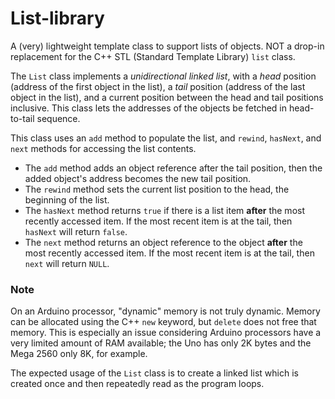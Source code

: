# List-library #

A (very) lightweight template class to support lists of objects.  NOT a drop-in replacement for the C++ STL (Standard Template Library) `list` class.

The `List` class implements a *unidirectional linked list*, with a *head* position (address of the first object in the list), a *tail*  position (address of the last object in the list), and a current position between the head and tail positions inclusive.  This class lets the addresses of the objects be fetched in head-to-tail sequence.

This class uses an `add` method to populate the list, and `rewind`, `hasNext`,  and `next` methods for accessing the list contents.

- The `add` method adds an object reference after the tail position, then the added object's address becomes the new tail position.
- The `rewind` method sets the current list position to the head, the beginning of the list.
- The `hasNext` method returns `true` if there is a list item **after** the most recently accessed item.  If the most recent item is at the tail, then `hasNext` will return `false`.
- The `next` method returns an object reference to the object **after** the most recently accessed item.  If the most recent item is at the tail, then `next` will return `NULL`.

### Note ###

On an Arduino processor, "dynamic" memory is not truly dynamic.  Memory can be allocated using the C++ `new` keyword, but `delete` does not free that memory.  This is especially an issue considering Arduino processors have a very limited amount of RAM available; the Uno has only 2K bytes and the Mega 2560 only 8K, for example.

The expected usage of the `List` class is to create a linked list which is created once and then repeatedly read as the program loops.